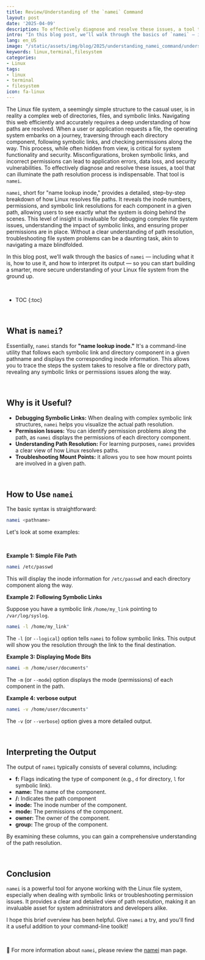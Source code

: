 ```yaml
---
title: Review/Understanding of the `namei` Command
layout: post
date: '2025-04-09'
description: To effectively diagnose and resolve these issues, a tool that can illuminate the path resolution process is indispensable. That tool is `namei`.
intro: "In this blog post, we’ll walk through the basics of `namei` — including what it is, how to use it, and how to interpret its output — so you can start building a smarter, more secure understanding of your Linux file system from the ground up." 
lang: en_US
image: "/static/assets/img/blog/2025/understanding_namei_command/understanding_namei_command.jpg"
keywords: linux,terminal,filesystem
categories:
- Linux
tags:
- linux
- terminal
- filesystem
icon: fa-linux
---
```


The Linux file system, a seemingly simple structure to the casual user, is in reality a complex web of directories, files, and symbolic links. Navigating this web efficiently and accurately requires a deep understanding of how paths are resolved. When a user or application requests a file, the operating system embarks on a journey, traversing through each directory component, following symbolic links, and checking permissions along the way. This process, while often hidden from view, is critical for system functionality and security. Misconfigurations, broken symbolic links, and incorrect permissions can lead to application errors, data loss, and security vulnerabilities. To effectively diagnose and resolve these issues, a tool that can illuminate the path resolution process is indispensable. That tool is `namei`.

`namei`, short for "name lookup inode," provides a detailed, step-by-step breakdown of how Linux resolves file paths. It reveals the inode numbers, permissions, and symbolic link resolutions for each component in a given path, allowing users to see exactly what the system is doing behind the scenes. This level of insight is invaluable for debugging complex file system issues, understanding the impact of symbolic links, and ensuring proper permissions are in place. Without a clear understanding of path resolution, troubleshooting file system problems can be a daunting task, akin to navigating a maze blindfolded.

In this blog post, we’ll walk through the basics of `namei` — including what it is, how to use it, and how to interpret its output — so you can start building a smarter, more secure understanding of your Linux file system from the ground up.

<br>

* TOC 
{:toc}

<br>

## What is `namei`?

Essentially, `namei` stands for **"name lookup inode."** It's a command-line utility that follows each symbolic link and directory component in a given pathname and displays the corresponding inode information. This allows you to trace the steps the system takes to resolve a file or directory path, revealing any symbolic links or permissions issues along the way.

<br>

## Why is it Useful?

* **Debugging Symbolic Links:** When dealing with complex symbolic link structures, `namei` helps you visualize the actual path resolution.
* **Permission Issues:** You can identify permission problems along the path, as `namei` displays the permissions of each directory component.
* **Understanding Path Resolution:** For learning purposes, `namei` provides a clear view of how Linux resolves paths.
* **Troubleshooting Mount Points:** it allows you to see how mount points are involved in a given path.

<br>

## How to Use `namei`

The basic syntax is straightforward:

```bash
namei <pathname>
```
Let's look at some examples:

<br>

**Example 1: Simple File Path**

```bash
namei /etc/passwd
```

This will display the inode information for `/etc/passwd` and each directory component along the way.

**Example 2: Following Symbolic Links**

Suppose you have a symbolic link `/home/my_link` pointing to `/var/log/syslog`.

```bash
namei -l /home/my_link"
```

The `-l` (or `--logical`) option tells `namei` to follow symbolic links. This output will show you the resolution through the link to the final destination.

**Example 3: Displaying Mode Bits**

```bash
namei -m /home/user/documents"
```

The `-m` (or `--mode`) option displays the mode (permissions) of each component in the path.

**Example 4: verbose output**

```bash
namei -v /home/user/documents"
```

The `-v` (or `--verbose`) option gives a more detailed output.

<br>

## Interpreting the Output

The output of `namei` typically consists of several columns, including:

* **f:** Flags indicating the type of component (e.g., `d` for directory, `l` for symbolic link).
* **name:** The name of the component.
* **/:** Indicates the path component
* **inode:** The inode number of the component.
* **mode:** The permissions of the component.
* **owner:** The owner of the component.
* **group:** The group of the component.

By examining these columns, you can gain a comprehensive understanding of the path resolution.

<br>

## Conclusion

`namei` is a powerful tool for anyone working with the Linux file system, especially when dealing with symbolic links or troubleshooting permission issues. It provides a clear and detailed view of path resolution, making it an invaluable asset for system administrators and developers alike.

I hope this brief overview has been helpful. Give `namei` a try, and you'll find it a useful addition to your command-line toolkit!

<br>

📝 For more information about `namei`, please review the [namei](https://linux.die.net/man/1/namei) man page.